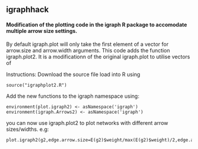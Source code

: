## igraphhack
#### Modification of the plotting code in the igraph R package to accomodate multiple arrow size settings.

By default igraph.plot will only take the first element of a vector for arrow.size and arrow.width arguments. 
This code adds the function igraph.plot2. It is a modificationn of the original igraph.plot to utilise vectors of 

Instructions:
Download the source file
load into R using 

```
source("igraphplot2.R")
```

Add the new functions to the igraph namespace using:

```
environment(plot.igraph2) <- asNamespace('igraph')
environment(igraph.Arrows2) <- asNamespace('igraph')
```

you can now use igraph.plot2 to plot networks with different arrow sizes/widths.
e.g:
```
plot.igraph2(g2,edge.arrow.size=E(g2)$weight/max(E(g2)$weight)/2,edge.arrow.width=E(g2)$weight/max(E(g2)$weight))
```
